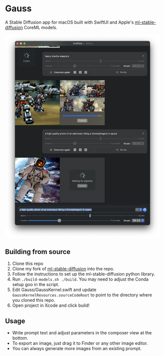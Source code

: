 # Gauss

A Stable Diffusion app for macOS built with SwiftUI and Apple's [ml-stable-diffusion](https://github.com/apple/ml-stable-diffusion) CoreML models.

![Screenshot](./screenshot.png)

## Building from source

1. Clone this repo
1. Clone my fork of [ml-stable-diffusion](https://github.com/justjake/ml-stable-diffusion) into the repo.
1. Follow the instructions to set up the ml-stable-diffusion python library.
1. Run `./build-models.sh ./build`. You may need to adjust the Conda setup goo in the script.
1. Edit Gauss/GaussKernel.swift and update `GaussKernelResources.sourceCodeRoot` to point to the directory where you cloned this repo.
1. Open project in Xcode and click build!

## Usage

- Write prompt text and adjust parameters in the composer view at the bottom.
- To export an image, just drag it to Finder or any other image editor.
- You can always generate more images from an existing prompt.
